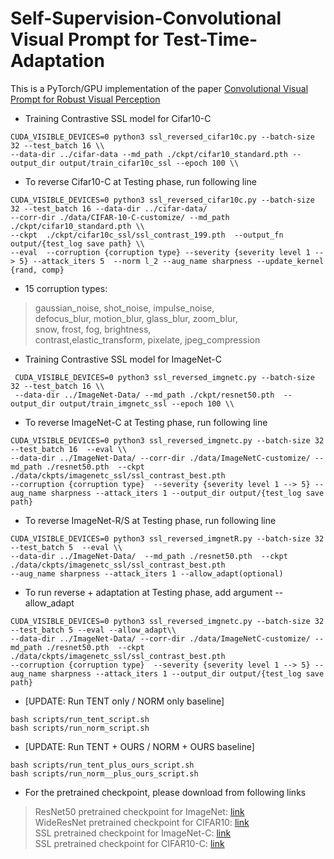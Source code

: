 # Self-Supervision-Convolutional Visual Prompt for Test-Time-Adaptation
This is a PyTorch/GPU implementation of the paper [Convolutional Visual Prompt for Robust Visual Perception](https://arxiv.org/pdf/2303.00198.pdf) 

- Training Contrastive SSL model for Cifar10-C

```
CUDA_VISIBLE_DEVICES=0 python3 ssl_reversed_cifar10c.py --batch-size 32 --test_batch 16 \\
--data-dir ../cifar-data --md_path ./ckpt/cifar10_standard.pth --output_dir output/train_cifar10c_ssl --epoch 100 \\
```

- To reverse Cifar10-C at Testing phase, run following line


```
CUDA_VISIBLE_DEVICES=0 python3 ssl_reversed_cifar10c.py --batch-size 32 --test_batch 16 --data-dir ../cifar-data/ 
--corr-dir ./data/CIFAR-10-C-customize/ --md_path  ./ckpt/cifar10_standard.pth \\
--ckpt  ./ckpt/cifar10c_ssl/ssl_contrast_199.pth  --output_fn  output/{test_log save path} \\
--eval  --corruption {corruption type} --severity {severity level 1 --> 5} --attack_iters 5  --norm l_2 --aug_name sharpness --update_kernel {rand, comp}
```
 
 - 15 corruption types:  
 > gaussian_noise, shot_noise, impulse_noise,  
 > defocus_blur, motion_blur, glass_blur, zoom_blur,  
 > snow, frost, fog, brightness,  
 > contrast,elastic_transform, pixelate, jpeg_compression


- Training Contrastive SSL model for ImageNet-C
```
 CUDA_VISIBLE_DEVICES=0 python3 ssl_reversed_imgnetc.py --batch-size 32 --test_batch 16 \\
 --data-dir ../ImageNet-Data/ --md_path ./ckpt/resnet50.pth  --output_dir output/train_imgnetc_ssl --epoch 100 \\
```

- To reverse ImageNet-C at Testing phase, run following line
```
CUDA_VISIBLE_DEVICES=0 python3 ssl_reversed_imgnetc.py --batch-size 32 --test_batch 16  --eval \\
--data-dir ../ImageNet-Data/ --corr-dir ./data/ImageNetC-customize/ --md_path ./resnet50.pth  --ckpt ./data/ckpts/imagenetc_ssl/ssl_contrast_best.pth  
--corruption {corruption type}  --severity {severity level 1 --> 5} --aug_name sharpness --attack_iters 1 --output_dir output/{test_log save path}
```

- To reverse ImageNet-R/S at Testing phase, run following line
```
CUDA_VISIBLE_DEVICES=0 python3 ssl_reversed_imgnetR.py --batch-size 32 --test_batch 5  --eval \\
--data-dir ../ImageNet-Data/  --md_path ./resnet50.pth  --ckpt ./data/ckpts/imagenetc_ssl/ssl_contrast_best.pth  
--aug_name sharpness --attack_iters 1 --allow_adapt(optional)
```

- To run reverse + adaptation at Testing phase, add argument --allow_adapt
```
CUDA_VISIBLE_DEVICES=0 python3 ssl_reversed_imgnetc.py --batch-size 32 --test_batch 5 --eval --allow_adapt\\
--data-dir ../ImageNet-Data/ --corr-dir ./data/ImageNetC-customize/ --md_path ./resnet50.pth  --ckpt ./data/ckpts/imagenetc_ssl/ssl_contrast_best.pth  
--corruption {corruption type}  --severity {severity level 1 --> 5} --aug_name sharpness --attack_iters 1 --output_dir output/{test_log save path}
```

- [UPDATE: Run TENT only / NORM only baseline]

```
bash scripts/run_tent_script.sh
bash scripts/run_norm_script.sh
```

- [UPDATE: Run TENT + OURS / NORM + OURS baseline]

```
bash scripts/run_tent_plus_ours_script.sh
bash scripts/run_norm__plus_ours_script.sh
```

- For the pretrained checkpoint, please download from following links
> ResNet50 pretrained checkpoint for ImageNet: [link](https://drive.google.com/file/d/1tDW8-HCltiI_ECQgRDb-piXHweZdFt9B/view?usp=sharing) </br>
> WideResNet pretrained checkpoint for CIFAR10: [link](https://drive.google.com/file/d/1Hg0Z8IbQCFFBo3FCnEfHF1xP-2P5ZhUf/view?usp=sharing) </br>
> SSL pretrained checkpoint for ImageNet-C: [link](https://drive.google.com/file/d/15jnhtNQVlobrQraJA38KTXUR7nLCfuVq/view?usp=sharing) </br>
> SSL pretrained checkpoint for CIFAR10-C: [link](https://drive.google.com/file/d/1c2rdlZdlI6w1SWvCtxq0w_bnK3-dwTtX/view?usp=sharing) </br>
